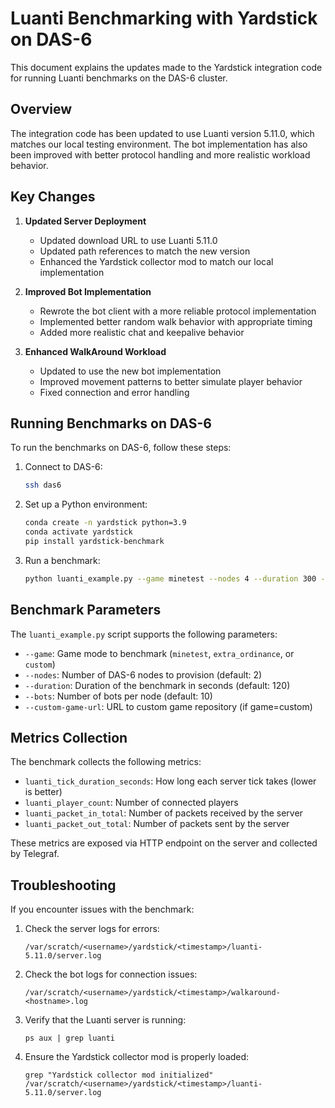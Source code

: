 # Luanti Benchmarking with Yardstick on DAS-6

This document explains the updates made to the Yardstick integration code for running Luanti benchmarks on the DAS-6 cluster.

## Overview

The integration code has been updated to use Luanti version 5.11.0, which matches our local testing environment. The bot implementation has also been improved with better protocol handling and more realistic workload behavior.

## Key Changes

1. **Updated Server Deployment**

   - Updated download URL to use Luanti 5.11.0
   - Updated path references to match the new version
   - Enhanced the Yardstick collector mod to match our local implementation

2. **Improved Bot Implementation**

   - Rewrote the bot client with a more reliable protocol implementation
   - Implemented better random walk behavior with appropriate timing
   - Added more realistic chat and keepalive behavior

3. **Enhanced WalkAround Workload**
   - Updated to use the new bot implementation
   - Improved movement patterns to better simulate player behavior
   - Fixed connection and error handling

## Running Benchmarks on DAS-6

To run the benchmarks on DAS-6, follow these steps:

1. Connect to DAS-6:

   ```bash
   ssh das6
   ```

2. Set up a Python environment:

   ```bash
   conda create -n yardstick python=3.9
   conda activate yardstick
   pip install yardstick-benchmark
   ```

3. Run a benchmark:
   ```bash
   python luanti_example.py --game minetest --nodes 4 --duration 300 --bots 20
   ```

## Benchmark Parameters

The `luanti_example.py` script supports the following parameters:

- `--game`: Game mode to benchmark (`minetest`, `extra_ordinance`, or `custom`)
- `--nodes`: Number of DAS-6 nodes to provision (default: 2)
- `--duration`: Duration of the benchmark in seconds (default: 120)
- `--bots`: Number of bots per node (default: 10)
- `--custom-game-url`: URL to custom game repository (if game=custom)

## Metrics Collection

The benchmark collects the following metrics:

- `luanti_tick_duration_seconds`: How long each server tick takes (lower is better)
- `luanti_player_count`: Number of connected players
- `luanti_packet_in_total`: Number of packets received by the server
- `luanti_packet_out_total`: Number of packets sent by the server

These metrics are exposed via HTTP endpoint on the server and collected by Telegraf.

## Troubleshooting

If you encounter issues with the benchmark:

1. Check the server logs for errors:

   ```
   /var/scratch/<username>/yardstick/<timestamp>/luanti-5.11.0/server.log
   ```

2. Check the bot logs for connection issues:

   ```
   /var/scratch/<username>/yardstick/<timestamp>/walkaround-<hostname>.log
   ```

3. Verify that the Luanti server is running:

   ```
   ps aux | grep luanti
   ```

4. Ensure the Yardstick collector mod is properly loaded:
   ```
   grep "Yardstick collector mod initialized" /var/scratch/<username>/yardstick/<timestamp>/luanti-5.11.0/server.log
   ```
